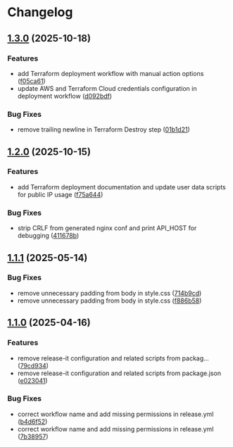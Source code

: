 # Changelog

## [1.3.0](https://github.com/Pagiestm/Anonymous-forum/compare/v1.2.0...v1.3.0) (2025-10-18)


### Features

* add Terraform deployment workflow with manual action options ([f05ca61](https://github.com/Pagiestm/Anonymous-forum/commit/f05ca6189fee3c1a07ff270ad42156c5a392c645))
* update AWS and Terraform Cloud credentials configuration in deployment workflow ([d092bdf](https://github.com/Pagiestm/Anonymous-forum/commit/d092bdf6458fa6a1c2f8d70e142fd0b806e4e8a1))


### Bug Fixes

* remove trailing newline in Terraform Destroy step ([01b1d21](https://github.com/Pagiestm/Anonymous-forum/commit/01b1d218f18dfacf6fb93cbf66d92587ade632e2))

## [1.2.0](https://github.com/Pagiestm/Anonymous-forum/compare/v1.1.1...v1.2.0) (2025-10-15)


### Features

* add Terraform deployment documentation and update user data scripts for public IP usage ([f75a644](https://github.com/Pagiestm/Anonymous-forum/commit/f75a644000a8a72c44ee9fce631a9a6fb48add53))


### Bug Fixes

* strip CRLF from generated nginx conf and print API_HOST for debugging ([411678b](https://github.com/Pagiestm/Anonymous-forum/commit/411678b0c9998f41bac2d516f21dbb166d10b196))

## [1.1.1](https://github.com/Pagiestm/Anonymous-forum/compare/v1.1.0...v1.1.1) (2025-05-14)


### Bug Fixes

* remove unnecessary padding from body in style.css ([714b9cd](https://github.com/Pagiestm/Anonymous-forum/commit/714b9cdcc446f7a4608071710bdc02a2039313f3))
* remove unnecessary padding from body in style.css ([f886b58](https://github.com/Pagiestm/Anonymous-forum/commit/f886b589968f2fb4790ad342effebbba524771f6))

## [1.1.0](https://github.com/Pagiestm/Anonymous-forum/compare/v1.0.4...v1.1.0) (2025-04-16)


### Features

* remove release-it configuration and related scripts from packag… ([79cd934](https://github.com/Pagiestm/Anonymous-forum/commit/79cd93428d32b465ce22eede2a4628a61424f2ef))
* remove release-it configuration and related scripts from package.json ([e023041](https://github.com/Pagiestm/Anonymous-forum/commit/e023041807ba6facdde9fe219691482dedc70425))


### Bug Fixes

* correct workflow name and add missing permissions in release.yml ([b4d6f52](https://github.com/Pagiestm/Anonymous-forum/commit/b4d6f529a56a303b329c8a46603bbf096a9a9314))
* correct workflow name and add missing permissions in release.yml ([7b38957](https://github.com/Pagiestm/Anonymous-forum/commit/7b38957425ac213b6cf32401cc44dfe0f31cc950))
